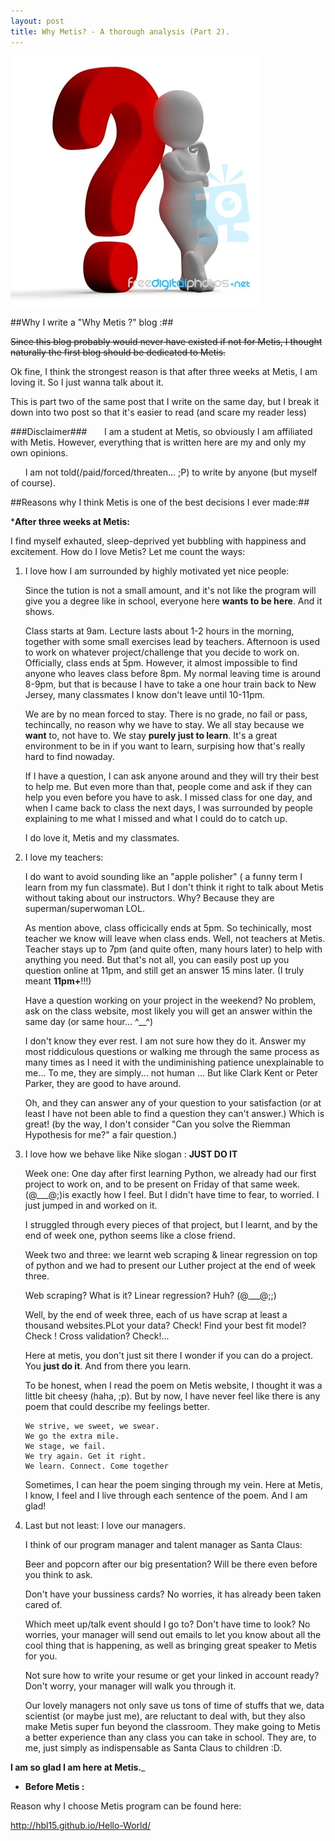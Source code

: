 ```yaml
---
layout: post
title: Why Metis? - A thorough analysis (Part 2).
---
```

![Question Mark](/images/question.jpg)

##Why I write a "Why Metis ?" blog :##

<strike>Since this blog probably would never have existed if not for Metis, I thought naturally the first blog should be dedicated to Metis.</strike>

Ok fine, I think the strongest reason is that after three weeks at Metis, I am loving it. So I just wanna talk about it.

This is part two of the same post that I write on the same day, but I break it down into two post so that it's easier to read (and scare my reader less)

###Disclaimer###
&nbsp;&nbsp;&nbsp;&nbsp;&nbsp;&nbsp;I am a student at Metis, so obviously I am affiliated with Metis. However, everything that is written here are my and only my own opinions.

&nbsp;&nbsp;&nbsp;&nbsp;&nbsp;&nbsp;I am not told(/paid/forced/threaten... ;P) to write by anyone (but myself of course).

##Reasons why I think Metis is one of the best decisions I ever made:##

*__After three weeks at Metis:__

I find myself exhauted, sleep-deprived yet bubbling with happiness and excitement. How do I love Metis? Let me count the ways:

1. I love how I am surrounded by highly motivated yet nice people:

    Since the tution is not a small amount, and it's not like the program will give you a degree like in school, everyone here __wants to be here__. And it shows.

    Class starts at 9am. Lecture lasts about 1-2 hours in the morning, together with some small exercises lead by teachers. Afternoon is used to work on whatever project/challenge that you decide to work on. Officially, class ends at 5pm. However, it almost impossible to find anyone who leaves class before 8pm. My normal leaving time is around 8-9pm, but that is because I have to take a one hour train back to New Jersey, many classmates I know don't leave until 10-11pm.

    We are by no mean forced to stay. There is no grade, no fail or pass, techincally, no reason why we have to stay. We all stay because we __want__ to, not have to. We stay __purely just to learn__. It's a great environment to be in if you want to learn, surpising how that's really hard to find nowaday.

    If I have a question, I can ask anyone around and they will try their best to help me. But even more than that, people come and ask if they can help you even before you have to ask. I missed class for one day, and when I came back to class the next days, I was surrounded by people explaining to me what I missed and what I could do to catch up.

    I do love it, Metis and my classmates.

2.  I love my teachers: 

    I do want to avoid sounding like an "apple polisher" ( a funny term I learn from my fun classmate). But I don't think it right to talk about Metis without taking about our instructors. Why? Because they are superman/superwoman LOL.

    As mention above, class officically ends at 5pm. So techinically, most teacher we know will leave when class ends. Well, not teachers at Metis. Teacher stays up to 7pm (and quite often, many hours later) to help with anything you need. But that's not all, you can easily post up you question online at 11pm, and still get an answer 15 mins later. (I truly meant __11pm+__!!!)

    Have a question working on your project in the weekend? No problem, ask on the class website, most likely you will get an answer within the same day (or same hour... ^__^)

    I don't know they ever rest. I am not sure how they do it. Answer my most riddiculous questions or walking me through the same process as many times as I need it with the undiminishing patience unexplainable to me... To me, they are simply... not human ... But like Clark Kent or Peter Parker, they are good to have around.

    Oh, and they can answer any of your question to your satisfaction (or at least I have not been able to find a question they can't answer.) Which is great! (by the way, I don't consider "Can you solve the Riemman Hypothesis for me?" a fair question.)

3.  I love how we behave like Nike slogan : __JUST DO IT__

    Week one: One day after first learning Python, we already had our first project to work on, and to be present on Friday of that same week. (@___@;)is exactly how I feel. But I didn't have time to fear, to worried. I just jumped in and worked on it.

    I struggled through every pieces of that project, but I learnt, and by the end of week one, python seems like a close friend.

    Week two and three: we learnt web scraping & linear regression on top of python and we had to present our Luther project at the end of week three. 

    Web scraping? What is it? Linear regression? Huh? (@___@;;) 

    Well, by the end of week three, each of us have scrap at least a thousand websites.PLot your data? Check! Find your best fit model? Check ! Cross validation? Check!...

    Here at metis, you don't just sit there I wonder if you can do a project. You __just do it__. And from there you learn.

    To be honest, when I read the poem on Metis website, I thought it was a little bit cheesy (haha, ;p). But by now, I have never feel like there is any poem that could describe my feelings better. 

    ```
    We strive, we sweet, we swear.
    We go the extra mile.
    We stage, we fail.
    We try again. Get it right.
    We learn. Connect. Come together

    ```
    Sometimes, I can hear the poem singing through my vein. Here at Metis, I know, I feel and I live through each sentence of the poem. And I am glad!

4.  Last but not least: I love our managers.

    I think of our program manager and talent manager as Santa Claus:

    Beer and popcorn after our big presentation? Will be there even before you think to ask. 

    Don't have your bussiness cards? No worries, it has already been taken cared of.  

    Which meet up/talk event should I go to? Don't have time to look? No worries, your manager will send out emails to let you know about all the cool thing that is happening, as well as bringing great speaker to Metis for you.

    Not sure how to write your resume or get your linked in account ready? Don't worry, your manager will walk you through it.

    Our lovely managers not only save us tons of time of stuffs that we, data scientist (or maybe just me), are reluctant to deal with, but they also make Metis super fun beyond the classroom. They make going to Metis a better experience than any class you can take in school. They are, to me, just simply as indispensable as Santa Claus to children :D. 


__I am so glad I am here at Metis.___



* __Before Metis :__ 

Reason why I choose Metis program can be found here:

http://hbl15.github.io/Hello-World/




 		